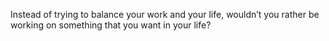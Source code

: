 

Instead of trying to balance your work and your life, wouldn’t you rather be working on something that you
want in your life?